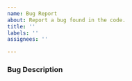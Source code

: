 ```yaml
---
name: Bug Report
about: Report a bug found in the code.
title: ''
labels: ''
assignees: ''

---
```


### Bug Description
